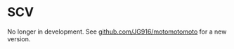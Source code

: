 # SCV
No longer in development. See [github.com/JG916/motomotomoto](github.com/JG916/motomotomoto) for a new version.
